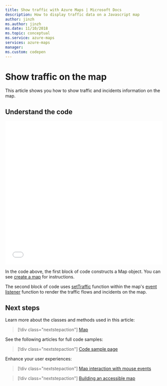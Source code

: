 ```yaml
---
title: Show traffic with Azure Maps | Microsoft Docs
description: How to display traffic data on a Javascript map
author: jinzh
ms.author: jinzh
ms.date: 11/10/2018
ms.topic: conceptual
ms.service: azure-maps
services: azure-maps
manager: 
ms.custom: codepen
---
```


# Show traffic on the map

This article shows you how to show traffic and incidents information on the map.

## Understand the code

<iframe height='456' scrolling='no' title='Show traffic on a map' src='//codepen.io/azuremaps/embed/WMLRPw/?height=456&theme-id=0&default-tab=js,result&embed-version=2&editable=true' frameborder='no' allowtransparency='true' allowfullscreen='true' style='width: 100%;'>See the Pen <a href='https://codepen.io/azuremaps/pen/WMLRPw/'>Show traffic on a map</a> by Azure Maps (<a href='https://codepen.io/azuremaps'>@azuremaps</a>) on <a href='https://codepen.io'>CodePen</a>.
</iframe>

In the code above, the first block of code constructs a Map object. You can see [create a map](map-create.md) for instructions.

The second block of code uses [setTraffic](https://docs.microsoft.com/javascript/api/azure-maps-control/atlas.map?view=azure-iot-typescript-latest) function within the map's [event listener](https://docs.microsoft.com/javascript/api/azure-maps-control/atlas.map?view=azure-iot-typescript-latest#events) function to render the traffic flows and incidents on the map.

## Next steps

Learn more about the classes and methods used in this article:

> [!div class="nextstepaction"]
> [Map](https://docs.microsoft.com/javascript/api/azure-maps-control/atlas.map?view=azure-iot-typescript-latest)

See the following articles for full code samples:

> [!div class="nextstepaction"]
> [Code sample page](https://aka.ms/AzureMapsSamples)

Enhance your user experiences:

> [!div class="nextstepaction"]
> [Map interaction with mouse events](./map-events.md)

> [!div class="nextstepaction"]
> [Building an accessible map](./map-accessibility.md)
